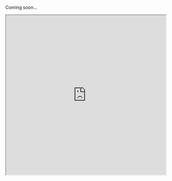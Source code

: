 Coming soon...

<iframe src = "https://rfnajera.github.io/Baltimore-Homicide-Mapping/choropleth_shootings_homicides.html" width = "500" height = "500">
</iframe>
